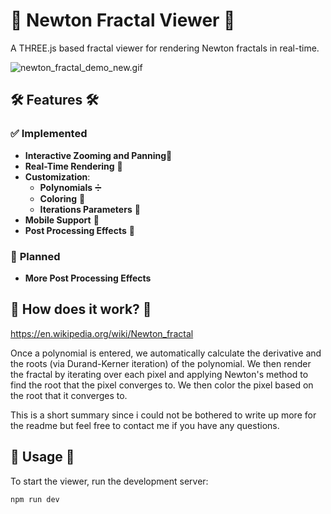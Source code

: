 # 🌟 **Newton Fractal Viewer** 🌟

A THREE.js based fractal viewer for rendering Newton fractals in real-time.

![newton_fractal_demo_new.gif](newton_fractal_demo_new.gif)

## 🛠️ **Features** 🛠️

### ✅ **Implemented**

- **Interactive Zooming and Panning**🔎
- **Real-Time Rendering** 🚀
- **Customization**:
    - **Polynomials** ➗
    - **Coloring** 🎨
    - **Iterations Parameters** 🔁
- **Mobile Support** 📱
- **Post Processing Effects** 🎨

### 📝 **Planned**

- **More Post Processing Effects**

## 🤔 How does it work? 🤔

https://en.wikipedia.org/wiki/Newton_fractal

Once a polynomial is entered, we automatically calculate the derivative and the roots (via Durand-Kerner iteration) of
the polynomial.
We then render the fractal by iterating over each pixel and applying Newton's method to find the root that the pixel
converges to.
We then color the pixel based on the root that it converges to.

This is a short summary since i could not be bothered to write up more for the readme but feel free to contact me if you
have any questions.

## 🚀 **Usage** 🚀

To start the viewer, run the development server:

```bash
npm run dev
